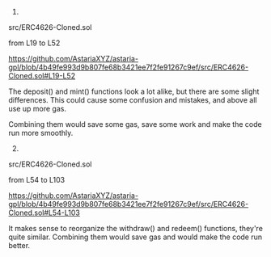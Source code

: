 1)

src/ERC4626-Cloned.sol

from L19 to L52

https://github.com/AstariaXYZ/astaria-gpl/blob/4b49fe993d9b807fe68b3421ee7f2fe91267c9ef/src/ERC4626-Cloned.sol#L19-L52

The deposit() and mint() functions look a lot alike, but there are some slight differences. This could cause some confusion and mistakes, and above all use up more gas.

Combining them would save some gas, save some work and make the code run more smoothly.

2)

src/ERC4626-Cloned.sol

from L54 to L103

https://github.com/AstariaXYZ/astaria-gpl/blob/4b49fe993d9b807fe68b3421ee7f2fe91267c9ef/src/ERC4626-Cloned.sol#L54-L103

It makes sense to reorganize the withdraw() and redeem() functions, they're quite similar. Combining them would save gas and would make the code run better.
